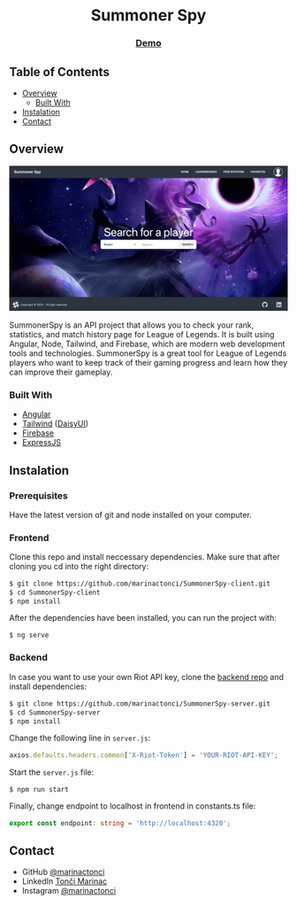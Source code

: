 <h1 align="center">Summoner Spy</h1>

<div align="center">
  <h3>
    <a href="https://summoner-spy.vercel.app/">
      Demo
    </a>
  </h3>
</div>

<!-- TABLE OF CONTENTS -->

## Table of Contents

- [Overview](#overview)
  - [Built With](#built-with)
- [Instalation](#instalation)
- [Contact](#contact)

<!-- OVERVIEW -->

## Overview

![screenshot](screenshot.png)


SummonerSpy is an API project that allows you to check your rank, statistics, and match history page for League of Legends. It is built using Angular, Node, Tailwind, and Firebase, which are modern web development tools and technologies. SummonerSpy is a great tool for League of Legends players who want to keep track of their gaming progress and learn how they can improve their gameplay.

### Built With

- [Angular](https://angular.io/)
- [Tailwind](https://tailwindcss.com/) ([DaisyUI](https://daisyui.com/))
- [Firebase](https://firebase.google.com/)
- [ExpressJS](https://expressjs.com/)

## Instalation

### Prerequisites

Have the latest version of git and node installed on your computer.

### Frontend

Clone this repo and install neccessary dependencies. Make sure that after cloning you cd into the right directory:
```terminal
$ git clone https://github.com/marinactonci/SummonerSpy-client.git
$ cd SummonerSpy-client
$ npm install
```
After the dependencies have been installed, you can run the project with:
```terminal
$ ng serve
```

### Backend

In case you want to use your own Riot API key, clone the [backend repo](https://github.com/marinactonci/SummonerSpy-server) and install dependencies:
```terminal
$ git clone https://github.com/marinactonci/SummonerSpy-server.git
$ cd SummonerSpy-server
$ npm install
```
Change the following line in `server.js`:
```javascript
axios.defaults.headers.common['X-Riot-Token'] = 'YOUR-RIOT-API-KEY';
```
Start the `server.js` file:
```terminal
$ npm run start
```
Finally, change endpoint to localhost in frontend in constants.ts file:
```typescript
export const endpoint: string = 'http://localhost:4320';
```

## Contact

- GitHub [@marinactonci](https://github.com/marinactonci)
- LinkedIn [Tonči Marinac](https://www.linkedin.com/in/marinactonci/)
- Instagram [@marinactonci](https://instagram.com/marinactonci)
